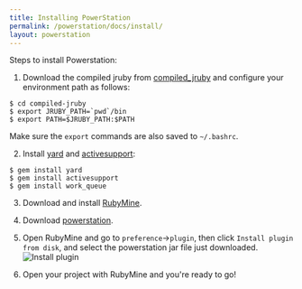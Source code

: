 ```yaml
---
title: Installing PowerStation
permalink: /powerstation/docs/install/
layout: powerstation
---
```


<div class="container" markdown="1">
<div class="row" markdown="1">
<div class="col-md-12" markdown="1">

Steps to install Powerstation:

1. Download the compiled jruby from [compiled_jruby](https://github.com/hyperloop-rails/compiled-jruby) and configure your environment path as follows:
```
$ cd compiled-jruby
$ export JRUBY_PATH=`pwd`/bin
$ export PATH=$JRUBY_PATH:$PATH
```
Make sure the `export` commands are also saved to `~/.bashrc`.

2. Install [yard](https://github.com/lsegal/yard.git) and [activesupport](https://github.com/rails/rails/tree/master/activesupport):
```
$ gem install yard
$ gem install activesupport
$ gem install work_queue
```

3. Download and install [RubyMine](https://www.jetbrains.com/ruby/).

4. Download [powerstation](https://plugins.jetbrains.com/plugin/10604-powerstation).

5. Open RubyMine and go to `preference`->`plugin`, then click `Install plugin from disk`, and select the powerstation jar file just downloaded.<br/>
![Install plugin](../../screenshots/load_plugin.png)

6. Open your project with RubyMine and you're ready to go!

</div>
</div>
</div>
